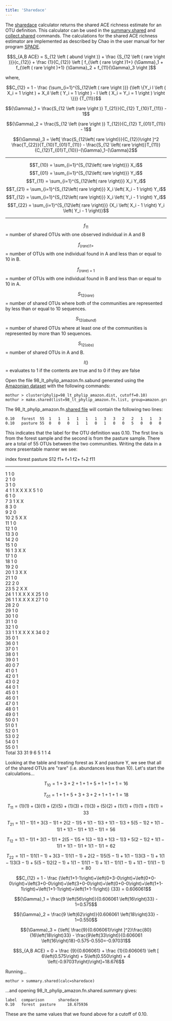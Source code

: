 ```yaml
---
title: 'Sharedace'
---
```

The [sharedace](sharedace) calculator returns the shared ACE
richness estimate for an OTU definition. This calculator can be used in
the [summary.shared](summary.shared) and
[collect.shared](collect.shared) commands. The calculations
for the shared ACE richness estimator are implemented as described by
Chao in the user manual for her program
[SPADE](http://chao.stat.nthu.edu.tw/SPADE_UserGuide.pdf).

$$S_{A,B ACE} = S_{12 \left ( abund \right )} + \frac {S_{12 \left ( rare \right )}}{c_{12}} + \frac {1}{C_{12}} \left [ f_{\left ( rare \right )1+} {\Gamma}_1  + f_{\left ( rare \right )+1} {\Gamma}_2 + f_{11}{\Gamma}_3 \right ]$$

where,

$$C_{12} = 1 - \frac {\sum_{i=1}^{S_{12\left ( rare \right )}} {\left \{Y_i I \left ( X_i = 1 \right ) + X_iI \left ( Y_i = 1 \right ) - I \left ( X_i = Y_i = 1 \right ) \right \}}} {T_{11}}$$

$${\Gamma}_1 = \frac{S_{12 \left (rare \right )} T_{21}}{C_{12} T_{10}T_{11}} - 1$$

$${\Gamma}_2 = \frac{S_{12 \left (rare \right )} T_{12}}{C_{12} T_{01}T_{11}} - 1$$

$${\Gamma}_3 = \left[ \frac{S_{12\left( rare \right)}}{C_{12}}\right ]^2 \frac{T_{22}}{T_{10}T_{01}T_{11}} - \frac{S_{12 \left( rare \right)}T_{11}}{C_{12}T_{01}T_{10}}-{\Gamma}_1-{\Gamma}2$$

  ---------------------------------------------------------------------------------- -----------------------------------------------------------------------------------------------------------
  $$T_{10} = \sum_{i=1}^{S_{12\left( rare \right)}} X_i$$                              $$T_{01} = \sum_{i=1}^{S_{12\left( rare \right)}} Y_i$$
  $$T_{11} = \sum_{i=1}^{S_{12\left( rare \right)}} X_i Y_i$$                          $$T_{21} = \sum_{i=1}^{S_{12\left( rare \right)}} X_i \left( X_i - 1 \right) Y_i$$
  $$T_{12} = \sum_{i=1}^{S_{12\left( rare \right)}} X_i \left( Y_i - 1 \right) Y_i$$   $$T_{22} = \sum_{i=1}^{S_{12\left( rare \right)}} {X_i \left( X_i - 1 \right) Y_i \left( Y_i - 1 \right)}$$
  ---------------------------------------------------------------------------------- -----------------------------------------------------------------------------------------------------------

$$f_{11}$$ = number of shared OTUs with one observed individual in A and B

$$f_{\left(rare \right)1+}$$ = number of OTUs with one individual found in
A and less than or equal to 10 in B.

$$f_{\left(rare \right)+1}$$ = number of OTUs with one individual found in
B and less than or equal to 10 in A.

$$S_{12\left(rare\right)}$$ = number of shared OTUs where both of the
communities are represented by less than or equal to 10 sequences.

$$S_{12\left(abund\right)}$$ = number of shared OTUs where at least one of
the communities is represented by more than 10 sequences.

$$S_{12\left(obs\right)}$$ = number of shared OTUs in A and B.

$$I\left(\right)$$ = evaluates to 1 if the contents are true and to 0 if
they are false

Open the file 98\_lt\_phylip\_amazon.fn.sabund generated using the [
Amazonian dataset](Media:AmazonData.zip) with the following
commands:

    mothur > cluster(phylip=98_lt_phylip_amazon.dist, cutoff=0.10)
    mothur > make.shared(list=98_lt_phylip_amazon.fn.list, group=amazon.groups, label=0.10)

The 98\_lt\_phylip\_amazon.fn.[shared file](shared_file) will
contain the following two lines:

    0.10   forest  55  1   1   1   1   1   1   3   3   2   2   1   1   3   2   1   1   1   1   2   1   1   2   5   1   1   1   1   2   1   1   1   1   1   0   0   0   0   0   0   0   0   0   0   0   0   0   0   0   0   0   0   0   0   0   0   
    0.10   pasture 55  0   0   0   1   1   0   1   0   0   5   0   0   0   0   0   2   0   0   0   3   0   0   2   1   0   1   0   0   0   0   0   0   1   2   1   1   1   1   1   7   1   1   2   1   1   1   1   1   1   1   1   1   2   1   1   

This indicates that the label for the OTU definition was 0.10. The first
line is from the forest sample and the second is from the pasture
sample. There are a total of 55 OTUs between the two communities.
Writing the data in a more presentable manner we see:

  index   forest   pasture   S12   f1+   f+1   f2+   f+2   f11
  ------- -------- --------- ----- ----- ----- ----- ----- -----
  1       1        0                                       
  2       1        0                                       
  3       1        0                                       
  4       1        1         X     X     X                 X
  5       1        0                                       
  6       1        0                                       
  7       3        1         X           X                 
  8       3        0                                       
  9       2        0                                       
  10      2        5         X                 X           
  11      1        0                                       
  12      1        0                                       
  13      3        0                                       
  14      2        0                                       
  15      1        0                                       
  16      1        3         X     X                       
  17      1        0                                       
  18      1        0                                       
  19      2        0                                       
  20      1        3         X     X                       
  21      1        0                                       
  22      2        0                                       
  23      5        2         X                       X     
  24      1        1         X     X     X                 X
  25      1        0                                       
  26      1        1         X     X     X                 X
  27      1        0                                       
  28      2        0                                       
  29      1        0                                       
  30      1        0                                       
  31      1        0                                       
  32      1        0                                       
  33      1        1         X     X     X                 X
  34      0        2                                       
  35      0        1                                       
  36      0        1                                       
  37      0        1                                       
  38      0        1                                       
  39      0        1                                       
  40      0        7                                       
  41      0        1                                       
  42      0        1                                       
  43      0        2                                       
  44      0        1                                       
  45      0        1                                       
  46      0        1                                       
  47      0        1                                       
  48      0        1                                       
  49      0        1                                       
  50      0        1                                       
  51      0        1                                       
  52      0        1                                       
  53      0        2                                       
  54      0        1                                       
  55      0        1                                       
  Total   33       31        9     6     5     1     1     4

Looking at the table and treating forest as X and pasture Y, we see that
all of the shared OTUs are \"rare\" (i.e. abundances less than 10).
Let\'s start the calculations\...

$$T_{10} = 1+3+2+1+1+5+1+1+1=16$$

$$T_{01} = 1+1+5+3+3+2+1+1+1=18$$

$$T_{11} = \left(1\right)\left(1\right)+\left(3\right)\left(1\right)+\left(2\right)\left(5\right)+\left(1\right)\left(3\right)+\left(1\right)\left(3\right)+\left(5\right)\left(2\right)+\left(1\right)\left(1\right)+\left(1\right)\left(1\right)+\left(1\right)\left(1\right)=33$$

$$T_{21} =1\left(1-1\right)1+3\left(3-1\right)1+2\left(2-1\right)5+1\left(1-1\right)3+1\left(1-1\right)3+5\left(5-1\right)2+1\left(1-1\right)1+1\left(1-1\right)1+1\left(1-1\right)1 = 56$$

$$T_{12} =1\left(1-1\right)1+3\left(1-1\right)1+2\left(5-1\right)5+1\left(3-1\right)3+1\left(3-1\right)3+5\left(2-1\right)2+1\left(1-1\right)1+1\left(1-1\right)1+1\left(1-1\right)1 = 62$$

$$T_{22} =1\left(1-1\right) 1\left(1-1\right)+3\left(3-1\right) 1\left(1-1\right)+2\left(2-1\right) 5\left(5-1\right)+1\left(1-1\right) 3\left(3-1\right)+1\left(1-1\right) 3\left(3-1\right)+5\left(5-1\right) 2\left(2-1\right)+1\left(1-1\right) 1\left(1-1\right)+1\left(1-1\right) 1\left(1-1\right)+1\left(1-1\right) 1\left(1-1\right)=80$$

$$C_{12} = 1 - \frac {\left(1+1-1\right)+\left(0+3-0\right)+\left(0+0-0\right)+\left(3+0-0\right)+\left(3+0-0\right)+\left(0+0-0\right)+\left(1+1-1\right)+\left(1+1-1\right)+\left(1+1-1\right)} {33} = 0.606061$$

$${\Gamma}_1 = \frac{9 \left(56\right)}{0.606061 \left(16\right)33} - 1=0.575$$

$${\Gamma}_2 = \frac{9 \left(62\right)}{0.606061 \left(18\right)33} - 1=0.550$$

$${\Gamma}_3 = {\left[ \frac{9}{0.606061}\right ]^2}\frac{80}{16\left(18\right)33} - \frac{9\left(33\right)}{0.606061 \left(16\right)18}-0.575-0.550=-0.97031$$

$$S_{A,B ACE} = 0 + \frac {9}{0.606061} + \frac {1}{0.606061} \left [ 6\left(0.575\right)  + 5\left(0.550\right) + 4 \left(-0.97031\right)\right]=18.676$$

Running\...

    mothur > summary.shared(calc=sharedace)

\...and opening 98\_lt\_phylip\_amazon.fn.shared.summary gives:

    label  comparison      sharedace
    0.10   forest  pasture     18.675936

These are the same values that we found above for a cutoff of 0.10.
